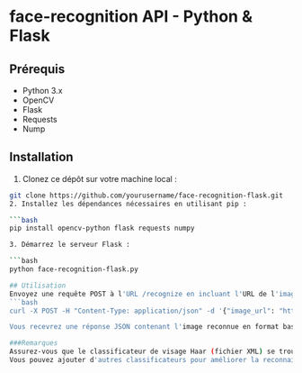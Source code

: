 # face-recognition API - Python & Flask

## Prérequis

  * Python 3.x
  * OpenCV
  * Flask
  * Requests
  * Nump

## Installation
1. Clonez ce dépôt sur votre machine local :
  
  ```bash 
  git clone https://github.com/yourusername/face-recognition-flask.git
2. Installez les dépendances nécessaires en utilisant pip :

  ```bash
  pip install opencv-python flask requests numpy

3. Démarrez le serveur Flask :

  ```bash
  python face-recognition-flask.py

## Utilisation
Envoyez une requête POST à l'URL /recognize en incluant l'URL de l'image à reconnaître dans le corps de la requête :
  ```bash
  curl -X POST -H "Content-Type: application/json" -d '{"image_url": "https://example.com/image.jpg"}' http://localhost:5000/recognize

Vous recevrez une réponse JSON contenant l'image reconnue en format base64.

###Remarques
Assurez-vous que le classificateur de visage Haar (fichier XML) se trouve dans le même répertoire que le fichier Python.
Vous pouvez ajouter d'autres classificateurs pour améliorer la reconnaissance de visage en les chargeant dans la fonction recognize_face.
